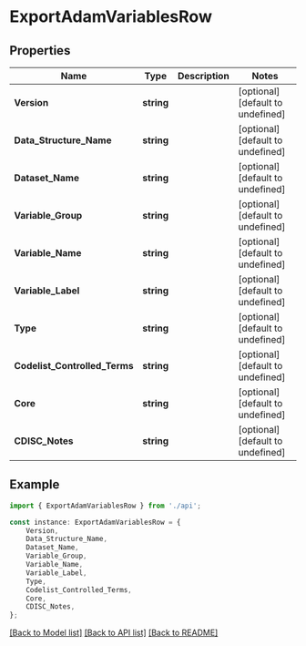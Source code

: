 # ExportAdamVariablesRow


## Properties

Name | Type | Description | Notes
------------ | ------------- | ------------- | -------------
**Version** | **string** |  | [optional] [default to undefined]
**Data_Structure_Name** | **string** |  | [optional] [default to undefined]
**Dataset_Name** | **string** |  | [optional] [default to undefined]
**Variable_Group** | **string** |  | [optional] [default to undefined]
**Variable_Name** | **string** |  | [optional] [default to undefined]
**Variable_Label** | **string** |  | [optional] [default to undefined]
**Type** | **string** |  | [optional] [default to undefined]
**Codelist_Controlled_Terms** | **string** |  | [optional] [default to undefined]
**Core** | **string** |  | [optional] [default to undefined]
**CDISC_Notes** | **string** |  | [optional] [default to undefined]

## Example

```typescript
import { ExportAdamVariablesRow } from './api';

const instance: ExportAdamVariablesRow = {
    Version,
    Data_Structure_Name,
    Dataset_Name,
    Variable_Group,
    Variable_Name,
    Variable_Label,
    Type,
    Codelist_Controlled_Terms,
    Core,
    CDISC_Notes,
};
```

[[Back to Model list]](../README.md#documentation-for-models) [[Back to API list]](../README.md#documentation-for-api-endpoints) [[Back to README]](../README.md)
